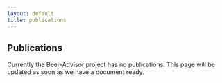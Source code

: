 ```yaml
---
layout: default
title: publications
---
```


## Publications

<p class="message-highlight">Currently the Beer-Advisor project has no publications. This page will be updated as soon as we have a document ready.</p>